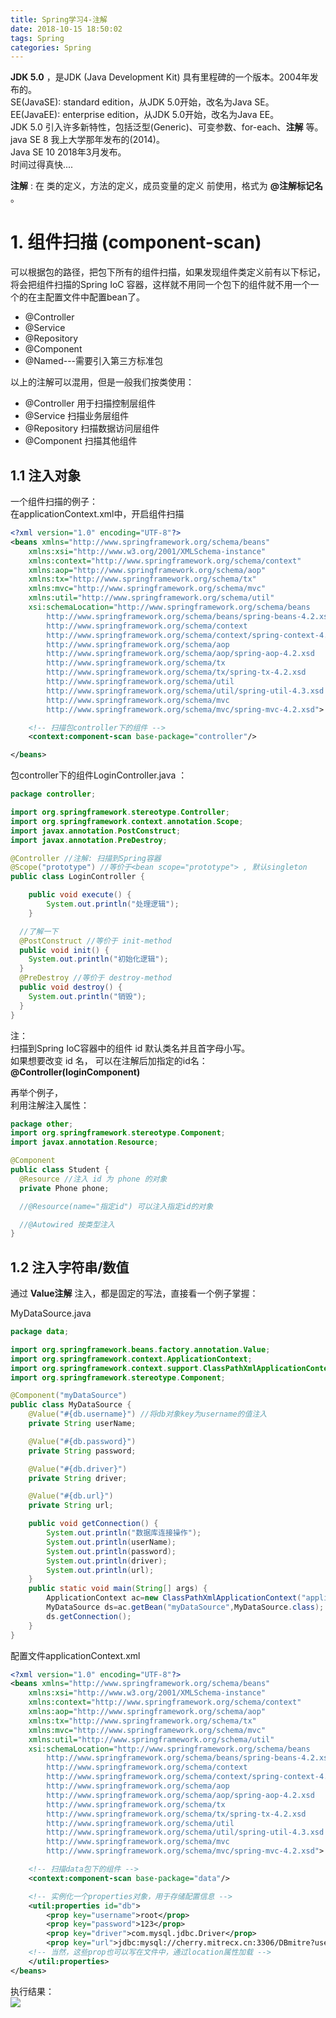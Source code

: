 ```yaml
---
title: Spring学习4-注解
date: 2018-10-15 18:50:02
tags: Spring
categories: Spring
---
```


**JDK 5.0** ，是JDK (Java Development Kit) 具有里程碑的一个版本。2004年发布的。  
SE(JavaSE): standard edition，从JDK 5.0开始，改名为Java SE。  
EE(JavaEE): enterprise edition，从JDK 5.0开始，改名为Java EE。  
JDK 5.0 引入许多新特性，包括泛型(Generic)、可变参数、for-each、**注解** 等。  
java SE 8 我上大学那年发布的(2014)。  
Java SE 10 2018年3月发布。  
时间过得真快....

**注解** : 在 类的定义，方法的定义，成员变量的定义 前使用，格式为 **@注解标记名** 。   

# 1. 组件扫描 (component-scan)  
可以根据包的路径，把包下所有的组件扫描，如果发现组件类定义前有以下标记，将会把组件扫描的Spring IoC 容器，这样就不用同一个包下的组件就不用一个一个的在主配置文件中配置bean了。     
* @Controller  
* @Service  
* @Repository  
* @Component
* @Named---需要引入第三方标准包  

以上的注解可以混用，但是一般我们按类使用：     
* @Controller 用于扫描控制层组件  
* @Service 扫描业务层组件  
* @Repository 扫描数据访问层组件  
* @Component 扫描其他组件  

## 1.1 注入对象
一个组件扫描的例子：  
在applicationContext.xml中，开启组件扫描  
```xml
<?xml version="1.0" encoding="UTF-8"?>
<beans xmlns="http://www.springframework.org/schema/beans"
	xmlns:xsi="http://www.w3.org/2001/XMLSchema-instance"
	xmlns:context="http://www.springframework.org/schema/context"
	xmlns:aop="http://www.springframework.org/schema/aop"
	xmlns:tx="http://www.springframework.org/schema/tx"
	xmlns:mvc="http://www.springframework.org/schema/mvc"
	xmlns:util="http://www.springframework.org/schema/util"
	xsi:schemaLocation="http://www.springframework.org/schema/beans
		http://www.springframework.org/schema/beans/spring-beans-4.2.xsd
		http://www.springframework.org/schema/context
		http://www.springframework.org/schema/context/spring-context-4.2.xsd
		http://www.springframework.org/schema/aop
		http://www.springframework.org/schema/aop/spring-aop-4.2.xsd
		http://www.springframework.org/schema/tx
		http://www.springframework.org/schema/tx/spring-tx-4.2.xsd
		http://www.springframework.org/schema/util
		http://www.springframework.org/schema/util/spring-util-4.3.xsd
		http://www.springframework.org/schema/mvc
		http://www.springframework.org/schema/mvc/spring-mvc-4.2.xsd">

	<!-- 扫描包controller下的组件 -->
	<context:component-scan base-package="controller"/>

</beans>
```
包controller下的组件LoginController.java ：  
```java
package controller;

import org.springframework.stereotype.Controller;
import org.springframework.context.annotation.Scope;
import javax.annotation.PostConstruct;
import javax.annotation.PreDestroy;

@Controller //注解: 扫描到Spring容器
@Scope("prototype") //等价于<bean scope="prototype"> , 默认singleton
public class LoginController {

	public void execute() {
		System.out.println("处理逻辑");
	}

  //了解一下
  @PostConstruct //等价于 init-method
  public void init() {
    System.out.println("初始化逻辑");
  }
  @PreDestroy //等价于 destroy-method
  public void destroy() {
    System.out.println("销毁");
  }
}
```
注：  
扫描到Spring IoC容器中的组件 id 默认类名并且首字母小写。  
如果想要改变 id 名， 可以在注解后加指定的id名：  
**@Controller(loginComponent)**    

再举个例子，  
利用注解注入属性：  
```java
package other;
import org.springframework.stereotype.Component;
import javax.annotation.Resource;

@Component
public class Student {
  @Resource //注入 id 为 phone 的对象
  private Phone phone;

  //@Resource(name="指定id") 可以注入指定id的对象

  //@Autowired 按类型注入
}
```

## 1.2 注入字符串/数值
通过 **Value注解** 注入，都是固定的写法，直接看一个例子掌握：  

MyDataSource.java  
```java
package data;

import org.springframework.beans.factory.annotation.Value;
import org.springframework.context.ApplicationContext;
import org.springframework.context.support.ClassPathXmlApplicationContext;
import org.springframework.stereotype.Component;

@Component("myDataSource")
public class MyDataSource {
	@Value("#{db.username}") //将db对象key为username的值注入
	private String userName;

	@Value("#{db.password}")
	private String password;

	@Value("#{db.driver}")
	private String driver;

	@Value("#{db.url}")
	private String url;

	public void getConnection() {
		System.out.println("数据库连接操作");
		System.out.println(userName);
		System.out.println(password);
		System.out.println(driver);
		System.out.println(url);
	}
	public static void main(String[] args) {
		ApplicationContext ac=new ClassPathXmlApplicationContext("applicationContext.xml");
		MyDataSource ds=ac.getBean("myDataSource",MyDataSource.class);
		ds.getConnection();
	}
}
```
配置文件applicationContext.xml  
```xml
<?xml version="1.0" encoding="UTF-8"?>
<beans xmlns="http://www.springframework.org/schema/beans"
	xmlns:xsi="http://www.w3.org/2001/XMLSchema-instance"
	xmlns:context="http://www.springframework.org/schema/context"
	xmlns:aop="http://www.springframework.org/schema/aop"
	xmlns:tx="http://www.springframework.org/schema/tx"
	xmlns:mvc="http://www.springframework.org/schema/mvc"
	xmlns:util="http://www.springframework.org/schema/util"
	xsi:schemaLocation="http://www.springframework.org/schema/beans
		http://www.springframework.org/schema/beans/spring-beans-4.2.xsd
		http://www.springframework.org/schema/context
		http://www.springframework.org/schema/context/spring-context-4.2.xsd
		http://www.springframework.org/schema/aop
		http://www.springframework.org/schema/aop/spring-aop-4.2.xsd
		http://www.springframework.org/schema/tx
		http://www.springframework.org/schema/tx/spring-tx-4.2.xsd
		http://www.springframework.org/schema/util
		http://www.springframework.org/schema/util/spring-util-4.3.xsd
		http://www.springframework.org/schema/mvc
		http://www.springframework.org/schema/mvc/spring-mvc-4.2.xsd">

	<!-- 扫描data包下的组件 -->
	<context:component-scan base-package="data"/>

	<!-- 实例化一个properties对象，用于存储配置信息 -->
	<util:properties id="db">
		<prop key="username">root</prop>
		<prop key="password">123</prop>
		<prop key="driver">com.mysql.jdbc.Driver</prop>
		<prop key="url">jdbc:mysql://cherry.mitrecx.cn:3306/DBmitre?useUnicode=true&amp;characterEncoding=utf8</prop>
    <!-- 当然，这些prop也可以写在文件中，通过location属性加载 -->
	</util:properties>
</beans>
```

执行结果：  
![](https://mitre.oss-cn-hangzhou.aliyuncs.com/blog-2018-09/2018-10-15_231228.png)
